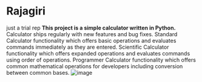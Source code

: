 # Rajagiri
just a trial rep
**This project is a simple calculator written in Python.**
Calculator ships regularly with new features and bug fixes.
Standard Calculator functionality which offers basic operations and evaluates commands immediately as they are entered.
Scientific Calculator functionality which offers expanded operations and evaluates commands using order of operations.
Programmer Calculator functionality which offers common mathematical operations for developers including conversion between common bases.
![image](https://user-images.githubusercontent.com/78750426/146899757-f2a08de2-00a9-48ea-8075-6512130e44a0.png)

